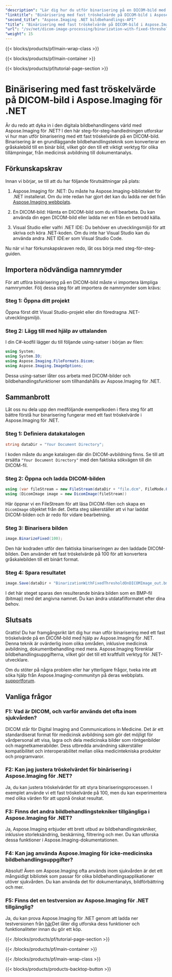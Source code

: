 ```yaml
---
"description": "Lär dig hur du utför binarisering på en DICOM-bild med Aspose.Imaging för .NET. Steg-för-steg-guide med kodexempel."
"linktitle": "Binärisering med fast tröskelvärde på DICOM-bild i Aspose.Imaging för .NET"
"second_title": "Aspose.Imaging .NET bildbehandlings-API"
"title": "Binärisering med fast tröskelvärde på DICOM-bild i Aspose.Imaging för .NET"
"url": "/sv/net/dicom-image-processing/binarization-with-fixed-threshold-on-dicom-image/"
"weight": 15
---
```


{{< blocks/products/pf/main-wrap-class >}}

{{< blocks/products/pf/main-container >}}

{{< blocks/products/pf/tutorial-page-section >}}

# Binärisering med fast tröskelvärde på DICOM-bild i Aspose.Imaging för .NET

Är du redo att dyka in i den digitala bildbehandlingens värld med Aspose.Imaging för .NET? I den här steg-för-steg-handledningen utforskar vi hur man utför binarisering med ett fast tröskelvärde på en DICOM-bild. Binarisering är en grundläggande bildbehandlingsteknik som konverterar en gråskalebild till en binär bild, vilket gör den till ett viktigt verktyg för olika tillämpningar, från medicinsk avbildning till dokumentanalys.

## Förkunskapskrav

Innan vi börjar, se till att du har följande förutsättningar på plats:

1. Aspose.Imaging för .NET: Du måste ha Aspose.Imaging-biblioteket för .NET installerat. Om du inte redan har gjort det kan du ladda ner det från [Aspose.Imaging webbplats](https://releases.aspose.com/imaging/net/).

2. En DICOM-bild: Hämta en DICOM-bild som du vill bearbeta. Du kan använda din egen DICOM-bild eller ladda ner en från en betrodd källa.

3. Visual Studio eller valfri .NET IDE: Du behöver en utvecklingsmiljö för att skriva och köra .NET-koden. Om du inte har Visual Studio kan du använda andra .NET IDE:er som Visual Studio Code.

Nu när vi har förkunskapskraven redo, låt oss börja med steg-för-steg-guiden.

## Importera nödvändiga namnrymder

För att utföra binärisering på en DICOM-bild måste vi importera lämpliga namnrymder. Följ dessa steg för att importera de namnrymder som krävs:

### Steg 1: Öppna ditt projekt

Öppna först ditt Visual Studio-projekt eller din föredragna .NET-utvecklingsmiljö.

### Steg 2: Lägg till med hjälp av uttalanden

I din C#-kodfil lägger du till följande using-satser i början av filen:

```csharp
using System;
using System.IO;
using Aspose.Imaging.FileFormats.Dicom;
using Aspose.Imaging.ImageOptions;
```

Dessa using-satser låter oss arbeta med DICOM-bilder och bildbehandlingsfunktioner som tillhandahålls av Aspose.Imaging för .NET.

## Sammanbrott

Låt oss nu dela upp den medföljande exempelkoden i flera steg för att bättre förstå hur binarisering fungerar med ett fast tröskelvärde i Aspose.Imaging för .NET.

### Steg 1: Definiera datakatalogen

```csharp
string dataDir = "Your Document Directory";
```

I koden måste du ange katalogen där din DICOM-avbildning finns. Se till att ersätta `"Your Document Directory"` med den faktiska sökvägen till din DICOM-fil.

### Steg 2: Öppna och ladda DICOM-bilden

```csharp
using (var fileStream = new FileStream(dataDir + "file.dcm", FileMode.Open, FileAccess.Read))
using (DicomImage image = new DicomImage(fileStream))
```

Här öppnar vi en FileStream för att läsa DICOM-filen och skapa en `DicomImage` objektet från det. Detta steg säkerställer att vi har laddat DICOM-bilden och är redo för vidare bearbetning.

### Steg 3: Binarisera bilden

```csharp
image.BinarizeFixed(100);
```

Den här kodraden utför den faktiska binariseringen av den laddade DICOM-bilden. Den använder ett fast tröskelvärde på 100 för att konvertera gråskalebilden till ett binärt format.

### Steg 4: Spara resultatet

```csharp
image.Save(dataDir + "BinarizationWithFixedThresholdOnDICOMImage_out.bmp", new BmpOptions());
```

I det här steget sparas den resulterande binära bilden som en BMP-fil (bitmap) med det angivna namnet. Du kan ändra utdatafilformatet efter dina behov.

## Slutsats

Grattis! Du har framgångsrikt lärt dig hur man utför binarisering med ett fast tröskelvärde på en DICOM-bild med hjälp av Aspose.Imaging för .NET. Denna teknik är ovärderlig inom olika områden, inklusive medicinsk avbildning, dokumentbehandling med mera. Aspose.Imaging förenklar bildbehandlingsuppgifterna, vilket gör det till ett kraftfullt verktyg för .NET-utvecklare.

Om du stöter på några problem eller har ytterligare frågor, tveka inte att söka hjälp från Aspose.Imaging-communityn på deras webbplats. [supportforum](https://forum.aspose.com/).

## Vanliga frågor

### F1: Vad är DICOM, och varför används det ofta inom sjukvården?

DICOM står för Digital Imaging and Communications in Medicine. Det är ett standardiserat format för medicinsk avbildning som gör det möjligt för vårdpersonal att visa, lagra och dela medicinska bilder som röntgenbilder och magnetkamerabilder. Dess utbredda användning säkerställer kompatibilitet och interoperabilitet mellan olika medicintekniska produkter och programvaror.

### F2: Kan jag justera tröskelvärdet för binärisering i Aspose.Imaging för .NET?

Ja, du kan justera tröskelvärdet för att styra binariseringsprocessen. I exemplet använde vi ett fast tröskelvärde på 100, men du kan experimentera med olika värden för att uppnå önskat resultat.

### F3: Finns det andra bildbehandlingstekniker tillgängliga i Aspose.Imaging för .NET?

Ja, Aspose.Imaging erbjuder ett brett utbud av bildbehandlingstekniker, inklusive storleksändring, beskärning, filtrering och mer. Du kan utforska dessa funktioner i Aspose.Imaging-dokumentationen.

### F4: Kan jag använda Aspose.Imaging för icke-medicinska bildbehandlingsuppgifter?

Absolut! Även om Aspose.Imaging ofta används inom sjukvården är det ett mångsidigt bibliotek som passar för olika bildbehandlingsapplikationer utöver sjukvården. Du kan använda det för dokumentanalys, bildförbättring och mer.

### F5: Finns det en testversion av Aspose.Imaging för .NET tillgänglig?

Ja, du kan prova Aspose.Imaging för .NET genom att ladda ner testversionen från [här](https://releases.aspose.com/)Det låter dig utforska dess funktioner och funktionaliteter innan du gör ett köp.


{{< /blocks/products/pf/tutorial-page-section >}}

{{< /blocks/products/pf/main-container >}}

{{< /blocks/products/pf/main-wrap-class >}}

{{< blocks/products/products-backtop-button >}}
